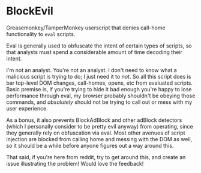 # BlockEvil

Greasemonkey/TamperMonkey userscript that denies call-home functionality to `eval` scripts.

Eval is generally used to obfuscate the intent of certain types of scripts, so that analysts must spend a considerable amount of time decoding their intent.

I'm not an analyst.  You're not an analyst.  I don't need to know what a malicious script is trying to do; I just need it to _not_.  So all this script does is bar top-level DOM changes, call-homes, opens, etc from evaluated scripts.  Basic premise is, if you're trying to hide it bad enough you're happy to lose performance through eval, my browser probably shouldn't be obeying those commands, and _absolutely_ should not be trying to call out or mess with my user experience.

As a bonus, it also prevents BlockAdBlock and other adBlock detectors (which I personally consider to be pretty evil anyway) from operating, since they generally rely on obfuscation via eval.  Most other avenues of script injection are blocked from calling home and messing with the DOM as well, so it should be a while before anyone figures out a way around this.

That said, if you're here from reddit, try to get around this, and create an issue illustrating the problem!  Would love the feedback!
